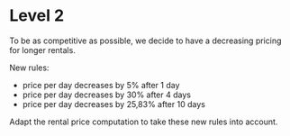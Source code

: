 # Level 2

To be as competitive as possible, we decide to have a decreasing pricing for longer rentals.

New rules:
- price per day decreases by 5% after 1 day
- price per day decreases by 30% after 4 days
- price per day decreases by 25,83% after 10 days

Adapt the rental price computation to take these new rules into account.
